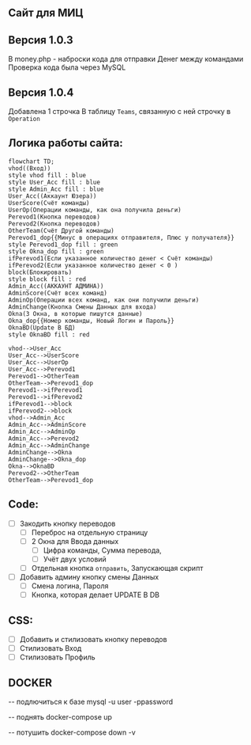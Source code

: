 ##  Сайт для МИЦ


## Версия 1.0.3

В money.php - наброски кода для отправки Денег между командами
Проверка кода была через MySQL

## Версия 1.0.4
Добавлена 1 строчка В таблицу `Teams`, связанную с ней строчку в `Operation`

## Логика работы сайта:
```mermaid 
flowchart TD;
vhod((Вход))
style vhod fill : blue 
style User_Acc fill : blue 
style Admin_Acc fill : blue 
User_Acc((Аккаунт Юзера))
UserScore(Счёт команды)
UserOp(Операции команды, как она получила деньги)
Perevod1(Кнопка переводов)
Perevod2(Кнопка переводов)
OtherTeam(Счёт Другой команды)
Perevod1_dop{{Минус в операциях отправителя, Плюс у получателя}}
style Perevod1_dop fill : green 
style Okna_dop fill : green 
ifPerevod1(Если указанное количество денег < Счёт команды)
ifPerevod2(Если указанное количество денег < 0 )
block(Блокировать)
style block fill : red 
Admin_Acc((АККАУНТ АДМИНА))
AdminScore(Счёт всех команд)
AdminOp(Операции всех команд, как они получили деньги)
AdminChange(Кнопка Смены Данных для входа)
Okna(3 Окна, в которые пишутся данные)
Okna_dop{{Номер команды, Новый Логин и Пароль}}
OknaBD(Update В БД)
style OknaBD fill : red 

vhod-->User_Acc
User_Acc-->UserScore
User_Acc-->UserOp
User_Acc-->Perevod1 
Perevod1-->OtherTeam 
OtherTeam-->Perevod1_dop
Perevod1-->ifPerevod1
Perevod1-->ifPerevod2
ifPerevod1-->block
ifPerevod2-->block
vhod-->Admin_Acc
Admin_Acc-->AdminScore
Admin_Acc-->AdminOp 
Admin_Acc-->Perevod2
Admin_Acc-->AdminChange
AdminChange-->Okna 
AdminChange-->Okna_dop
Okna-->OknaBD
Perevod2-->OtherTeam
OtherTeam-->Perevod1_dop
```
## Code:
- [ ] Закодить кнопку переводов
    - [ ] Переброс на отдельную страницу
    - [ ] 2 Окна для Ввода данных
        - [ ] Цифра команды, Сумма перевода,
        - [ ] Учёт двух условий 
    - [ ] Отдельная кнопка `отправить`, Запускающая скрипт 
- [ ] Добавить админу кнопку смены Данных
    - [ ] Смена логина, Пароля
    - [ ] Кнопка, которая делает UPDATE В DB
## CSS:
- [ ] Добавить и стилизовать кнопку переводов
- [ ] Стилизовать Вход
- [ ] Стилизовать Профиль

## DOCKER
-- подлючиться к базе
mysql -u user -ppassword

-- поднять
docker-compose up

-- потушить
docker-compose down -v
